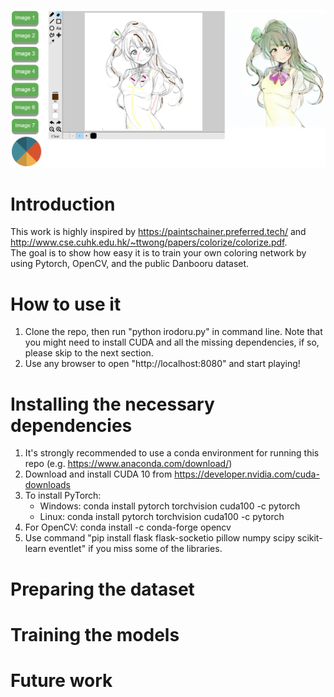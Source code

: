 ![tool interface](autocolortool/dist/sample.png)
# Introduction
This work is highly inspired by https://paintschainer.preferred.tech/ and http://www.cse.cuhk.edu.hk/~ttwong/papers/colorize/colorize.pdf.  
The goal is to show how easy it is to train your own coloring network by using Pytorch, OpenCV, and the public Danbooru dataset.

# How to use it
1. Clone the repo, then run "python irodoru.py" in command line. Note that you might need to install CUDA and all the missing dependencies, if so, please skip to the next section.
2. Use any browser to open "http://localhost:8080" and start playing!

# Installing the necessary dependencies
1. It's strongly recommended to use a conda environment for running this repo (e.g. https://www.anaconda.com/download/)
1. Download and install CUDA 10 from https://developer.nvidia.com/cuda-downloads
2. To install PyTorch:
   * Windows: conda install pytorch torchvision cuda100 -c pytorch
   * Linux: conda install pytorch torchvision cuda100 -c pytorch
3. For OpenCV: conda install -c conda-forge opencv
4. Use command "pip install flask flask-socketio pillow numpy scipy scikit-learn eventlet" if you miss some of the libraries.

# Preparing the dataset

# Training the models
# Future work
